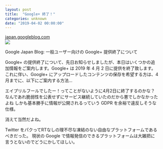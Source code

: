 ```yaml
---
layout: post
title:  "Google+ 終了！"
categories: unknown
date: "2019-04-02 00:00:00"
---
```


<div class="card">
  <a href="https://japan.googleblog.com/2019/02/google.html"></a>
  <div class="card__header">
    <a href="https://japan.googleblog.com/2019/02/google.html">japan.googleblog.com</a>
  </div>
  <div class="card__image">
    <img src="http://2.bp.blogspot.com/-7bZ5EziliZQ/VynIS9F7OAI/AAAAAAAASQ0/BJFntXCAntstZe6hQuo5KTrhi5Dyz9yHgCK4B/s1600/googlelogo_color_200x200.png">
  </div>
  <div class="card__title">
    <p>
Google Japan Blog: 一般ユーザー向けの Google+ 提供終了について
</p>
  </div>
  <div class="card__description">
    <p>Google+ の提供終了について、先日お知らせしましたが、本日はいくつかの追加情報をご案内します。Google+ は 2019 年 4 月 2 日に提供を終了致します。これに伴い、Google+ にアップロードしたコンテンツの保存を希望する方は、4月までに、以下にご案内する方法...</p>
  </div>
</div>

エイプリルフールでしたー！ってことがないように4月2日に終了するのかな？
なんであれ脆弱性を公表せずにサービス継続していたのだから悪でしかなかったよね
しかも基本勝手に情報が公開されるっていう GDPR を余裕で違反しそうな仕様。

消えて当然だよね。

Twitter をパクってRTなしの理不尽な凍結のない自由なプラットフォームであるべきだった。
現状の Google で情報発信のできるプラットフォームは大雑把に言うとないのでどうにかしてほしい。
